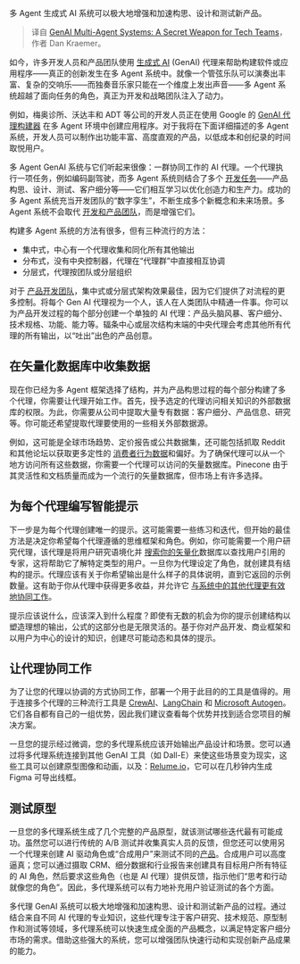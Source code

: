 
<!--
title: GenAI多Agent系统：技术团队的秘密武器
cover: https://cdn.thenewstack.io/media/2024/05/548c0dd3-synthetic-8597464_1280.jpg
-->

多 Agent 生成式 AI 系统可以极大地增强和加速构思、设计和测试新产品。

> 译自 [GenAI Multi-Agent Systems: A Secret Weapon for Tech Teams](https://thenewstack.io/genai-multi-agent-systems-a-secret-weapon-for-tech-teams/)，作者 Dan Kraemer。

如今，许多开发人员和产品团队使用 [生成式 AI](https://thenewstack.io/ebooks/generative-ai/how-generative-ai-transforms-software-development/) (GenAI) 代理来帮助构建软件或应用程序——真正的创新发生在多 Agent 系统中。就像一个管弦乐队可以演奏出丰富、复杂的交响乐——而独奏音乐家只能在一个维度上发出声音——多 Agent 系统超越了面向任务的角色，真正为开发和战略团队注入了动力。

例如，梅奥诊所、沃达丰和 ADT 等公司的开发人员正在使用 Google 的 [GenAI 代理构建器](https://cloud.google.com/blog/products/ai-machine-learning/build-generative-ai-experiences-with-vertex-ai-agent-builder) 在多 Agent 环境中创建应用程序。对于我将在下面详细描述的多 Agent 系统，开发人员可以制作出功能丰富、高度直观的产品，以低成本和创纪录的时间取悦用户。

多 Agent GenAI 系统与它们听起来很像：一群协同工作的 AI 代理。一个代理执行一项任务，例如编码副驾驶，而多 Agent 系统则结合了多个 [开发任务](https://thenewstack.io/risk-aware-vs-risk-averse-product-development/)——产品构思、设计、测试、客户细分等——它们相互学习以优化创造力和生产力。成功的多 Agent 系统充当开发团队的“数字孪生”，不断生成多个新概念和未来场景。多 Agent 系统不会取代 [开发和产品团队](https://thenewstack.io/engprod-the-secret-of-elite-developer-teams/)，而是增强它们。

构建多 Agent 系统的方法有很多，但有三种流行的方法：

- 集中式，中心有一个代理收集和同化所有其他输出
- 分布式，没有中央控制器，代理在“代理群”中直接相互协调
- 分层式，代理按团队或分层组织

对于 [产品开发团队](https://thenewstack.io/platform-teams-adopt-these-7-developer-productivity-drivers/)，集中式或分层式架构效果最佳，因为它们提供了对流程的更多控制。将每个 Gen AI 代理视为一个人，该人在人类团队中精通一件事。你可以为产品开发过程的每个部分创建一个单独的 AI 代理：产品头脑风暴、客户细分、技术规格、功能、能力等。辐条中心或层次结构末端的中央代理会考虑其他所有代理的所有输出，以“吐出”出色的产品创意。

## 在矢量化数据库中收集数据

现在你已经为多 Agent 框架选择了结构，并为产品构思过程的每个部分构建了多个代理，你需要让代理开始工作。首先，授予选定的代理访问相关知识的外部数据库的权限。为此，你需要从公司中提取大量专有数据：客户细分、产品信息、研究等。你可能还希望提取代理要使用的一些相关外部数据源。

例如，这可能是全球市场趋势、定价报告或公共数据集，还可能包括抓取 Reddit 和其他论坛以获取更多定性的 [消费者行为数据](https://thenewstack.io/3-steps-to-unlock-the-power-of-behavioral-data/)和偏好。为了确保代理可以从一个地方访问所有这些数据，你需要一个代理可以访问的矢量数据库。Pinecone 由于其灵活性和文档质量而成为一个流行的矢量数据库，但市场上有许多选择。

## 为每个代理编写智能提示

下一步是为每个代理创建唯一的提示。这可能需要一些练习和迭代，但开始的最佳方法是决定你希望每个代理遵循的思维框架和角色。例如，你可能需要一个用户研究代理，该代理是将用户研究语境化并 [搜索你的矢量化](https://thenewstack.io/vector-search-is-coming-to-apache-cassandra/)数据库以查找用户引用的专家，这将帮助它了解特定类型的用户。一旦你为代理设定了角色，就创建具有结构的提示。代理应该有关于你希望输出是什么样子的具体说明，直到它返回的示例数量。这有助于你从代理中获得更多收益，并允许它 [与系统中的其他代理更有效地协同工作](https://thenewstack.io/putting-ai-to-work-systems-of-intelligence-and-actionable-agency/)。

提示应该说什么，应该深入到什么程度？即使有无数的机会为你的提示创建结构以塑造理想的输出，公式的这部分也是无限灵活的。基于你对产品开发、商业框架和以用户为中心的设计的知识，创建尽可能动态和具体的提示。

## 让代理协同工作

为了让您的代理以协调的方式协同工作，部署一个用于此目的的工具是值得的。用于连接多个代理的三种流行工具是 [CrewAI](https://www.crewai.io/)、[LangChain](https://www.langchain.com/) 和 [Microsoft Autogen](https://microsoft.github.io/autogen/)。它们各自都有自己的一组优势，因此我们建议查看每个优势并找到适合您项目的解决方案。

一旦您的提示经过微调，您的多代理系统应该开始输出产品设计和场景。您可以通过将多代理系统连接到其他 GenAI 工具（如 Dall-E）来使这些场景变为现实，这些工具可以创建原型图像和动画，以及：[Relume.io](http://relume.io)，它可以在几秒钟内生成 Figma 可导出线框。

## 测试原型

一旦您的多代理系统生成了几个完整的产品原型，就该测试哪些迭代最有可能成功。虽然您可以进行传统的 A/B 测试并收集真实人员的反馈，但您还可以使用另一个代理来创建 AI 驱动角色或“合成用户”来测试不同的[产品](https://thenewstack.io/adding-too-many-features-will-break-your-product-users-and-team/)。合成用户可以高度逼真；您可以通过摄取 CRM、细分数据和行业报告来创建具有目标用户所有特征的 AI 角色，然后要求这些角色（也是 AI 代理）提供反馈，指示他们“思考和行动就像您的角色”。因此，多代理系统可以有力地补充用户验证测试的各个方面。

多代理 GenAI 系统可以极大地增强和加速构思、设计和测试新产品的过程。通过结合来自不同 AI 代理的专业知识，这些代理专注于客户研究、技术规范、原型制作和测试等领域，多代理系统可以快速生成全面的产品概念，以满足特定客户细分市场的需求。借助这些强大的系统，您可以增强团队快速行动和实现创新产品成果的能力。
